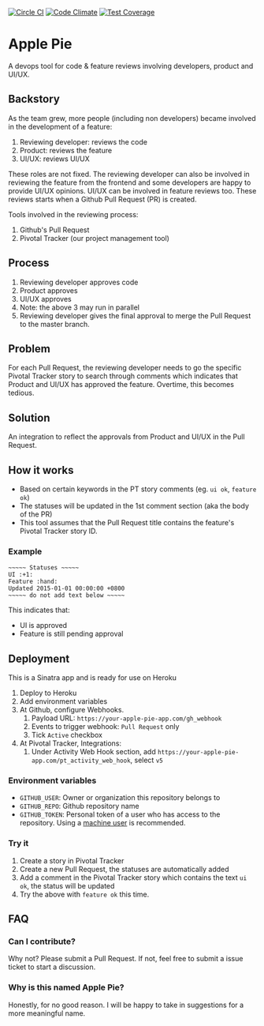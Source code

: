 [![Circle CI](https://circleci.com/gh/luxola/apple-pie.svg?style=svg)](https://circleci.com/gh/luxola/apple-pie)
[![Code Climate](https://codeclimate.com/github/luxola/apple-pie/badges/gpa.svg)](https://codeclimate.com/github/luxola/apple-pie)
[![Test Coverage](https://codeclimate.com/github/luxola/apple-pie/badges/coverage.svg)](https://codeclimate.com/github/luxola/apple-pie/coverage)

# Apple Pie

A devops tool for code & feature reviews involving developers, product and UI/UX.


## Backstory

As the team grew, more people (including non developers) became involved in the development of a feature:

1. Reviewing developer: reviews the code
1. Product: reviews the feature
1. UI/UX: reviews UI/UX

These roles are not fixed. The reviewing developer can also be involved in reviewing the feature from the frontend and some developers are happy to provide UI/UX opinions. UI/UX can be involved in feature reviews too. These reviews starts when a Github Pull Request (PR) is created. 

Tools involved in the reviewing process:

1. Github's Pull Request
1. Pivotal Tracker (our project management tool)

## Process

1. Reviewing developer approves code
2. Product approves
3. UI/UX approves
4. Note: the above 3 may run in parallel
5. Reviewing developer gives the final approval to merge the Pull Request to the master branch.


## Problem

For each Pull Request, the reviewing developer needs to go the specific Pivotal Tracker story to search through comments which indicates that Product and UI/UX has approved the feature. Overtime, this becomes tedious.

## Solution

An integration to reflect the approvals from Product and UI/UX in the Pull Request.


## How it works

* Based on certain keywords in the PT story comments (eg. `ui ok`, `feature ok`) 
* The statuses will be updated in the 1st comment section (aka the body of the PR)
* This tool assumes that the Pull Request title contains the feature's Pivotal Tracker story ID.

### Example

```
~~~~~ Statuses ~~~~~
UI :+1:
Feature :hand:
Updated 2015-01-01 00:00:00 +0800
~~~~~ do not add text below ~~~~~
```

This indicates that:

* UI is approved
* Feature is still pending approval


## Deployment

This is a Sinatra app and is ready for use on Heroku

1. Deploy to Heroku
1. Add environment variables
1. At Github, configure Webhooks. 
	1. Payload URL: `https://your-apple-pie-app.com/gh_webhook`
	1. Events to trigger webhook: `Pull Request` only
	1. Tick `Active` checkbox
1. At Pivotal Tracker, Integrations:
	1. Under Activity Web Hook section, add `https://your-apple-pie-app.com/pt_activity_web_hook`, select `v5`


### Environment variables

* `GITHUB_USER`: Owner or organization this repository belongs to
* `GITHUB_REPO`: Github repository name
* `GITHUB_TOKEN`: Personal token of a user who has access to the repository. Using a [machine user](https://developer.github.com/guides/managing-deploy-keys/#machine-users) is recommended.


### Try it

1. Create a story in Pivotal Tracker
1. Create a new Pull Request, the statuses are automatically added 
1. Add a comment in the Pivotal Tracker story which contains the text `ui ok`, the status will be updated
1. Try the above with `feature ok` this time.


## FAQ

### Can I contribute?

Why not? Please submit a Pull Request. If not, feel free to submit a issue ticket to start a discussion.

### Why is this named Apple Pie?

Honestly, for no good reason. I will be happy to take in suggestions for a more meaningful name.